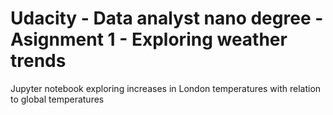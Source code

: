 # Udacity - Data analyst nano degree - Asignment 1 - Exploring weather trends
Jupyter notebook exploring increases in London temperatures with relation to global temperatures
